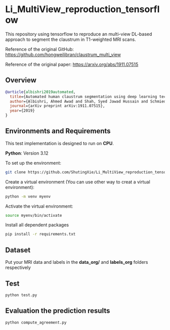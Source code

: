 # Li_MultiView_reproduction_tensorflow
This repository using tensorflow to reproduce an multi-view DL-based approach to
segment the claustrum in T1-weighted MRI scans. 

Reference of the original GitHub: https://github.com/hongweilibran/claustrum_multi_view

Reference of the original paper: https://arxiv.org/abs/1911.07515


## Overview
```bibtex
@article{albishri2019automated,
  title={Automated human claustrum segmentation using deep learning technologies},
  author={Albishri, Ahmed Awad and Shah, Syed Jawad Hussain and Schmiedler, Anthony and Kang, Seung Suk and Lee, Yugyung},
  journal={arXiv preprint arXiv:1911.07515},
  year={2019}
}
```


## Environments and Requirements

This test implementation is designed to run on **CPU**.

**Python**: Version 3.12

To set up the environment:
```bash
git clone https://github.com/ShutingXie/Li_MultiView_reproduction_tensorflow.git
```

Create a virtual environment (You can use other way to creat a virtual environment):
```bash
python -m venv myenv
```

Activate the virtual environment:
```bash
source myenv/bin/activate
```

Install all dependent packages
```bash
pip install -r requirements.txt
```


## Dataset
Put your MRI data and labels in the **data_org/** and **labels_org** folders respectively


## Test
```bash
python test.py
```

## Evaluation the prediction results
```bash
python compute_agreement.py
```





   
